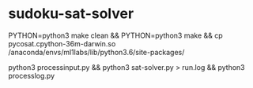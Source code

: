 # sudoku-sat-solver

PYTHON=python3 make clean && PYTHON=python3 make && cp pycosat.cpython-36m-darwin.so /anaconda/envs/ml1labs/lib/python3.6/site-packages/

python3 processinput.py && python3 sat-solver.py > run.log && python3 processlog.py

